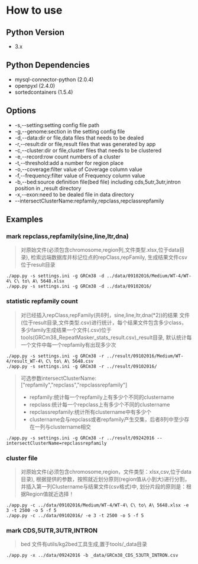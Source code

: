 # How to use

## Python Version

* 3.x

## Python Dependencies

* mysql-connector-python (2.0.4)
* openpyxl (2.4.0)
* sortedcontainers (1.5.4)

## Options

* -s,--setting:setting config file path
* -g,--genome:section in the setting config file
* -d,--data:dir or file,data files that needs to be dealed 
* -r,--result:dir or file,result files that was generated by app
* -c,--cluster:dir or file,cluster files that needs to be clustered
* -e,--record:row count numbers of a cluster
* -t,--threshold:add a number for region place
* -o,--coverage:filter value of Coverage column value
* -f,--frequency:filter value of Frequency column value
* -b,--bed:source definition file(bed file) including cds,5utr,3utr,intron position in _result directory
* -x,--exon:need to be dealed file in data directory
* --intersectClusterName:repfamily,repclass,repclassrepfamily

## Examples

### mark repclass,repfamily(sine,line,ltr,dna)

> 对原始文件(必须包含chromosome,region列,文件类型.xlsx,位于data目录),
> 检索远端数据库并标记位点的repClass,repFamily,
> 生成结果文件csv位于result目录
```shell
./app.py -s settings.ini -g GRCm38 -d ../data/09102016/Medium/WT-4/WT-4\ C\ to\ A\ 5648.xlsx
./app.py -s settings.ini -g GRCm38 -d ../data/09102016/
```

### statistic repfamily count

> 对已经插入repClass,repFamily(共8列，sine,line,ltr,dna(*2))的结果
> 文件(位于result目录,文件类型.csv)进行统计，每个结果文件包含多少class，
> 多少family生成结果一个文件(.csv)位于tools(GRCm38_RepeatMasker_stats_result.csv)_result目录,
> 默认统计每一个文件中每一个repfamily有出现多少次

```shell
./app.py -s settings.ini -g GRCm38 -r ../result/09102016/Medium/WT-4/result_WT-4\ C\ to\ A\ 5648.csv
./app.py -s settings.ini -g GRCm38 -r ../result/09102016/
```

> 可选参数intersectClusterName:["repfamily","repclass","repclassrepfamily"]
> * repfamily:统计每一个repfamily上有多少个不同的clustername
> * repclass:统计每一个repclass上有多少个不同的clustername 
> * repclassrepfamily:统计所有clustername中有多少个
> * clustername会与repclass或者repfamily产生交集，后者8列中至少存在一列与clustername相交
 
```shell
./app.py -s settings.ini -g GRCm38 -r ../result/09242016 --intersectClusterName=repclassrepfamily
```

### cluster file

> 对原始文件(必须包含chromosome,region，文件类型：xlsx,csv,位于data目录),
> 根据提供的参数，按照就近划分原则(region值从小到大)进行分割，
> 并插入第一列Clustername与结果文件(csv格式)中,
> 划分片段的原则是：根据Region值就近选择！

```shell
./app.py -c ../data/09102016/Medium/WT-4/WT-4\ C\ to\ A\ 5648.xlsx -e 3 -t 2500 -o 5 -f 5
./app.py -c ../data/09102016/ -e 3 -t 2500 -o 5 -f 5
```

### mark CDS,5UTR,3UTR,INTRON

> bed 文件有utils/kg2bed工具生成,置于tools/_data目录

```shell
./app.py -x ../data/09242016 -b _data/GRCm38_CDS_53UTR_INTRON.csv
```
